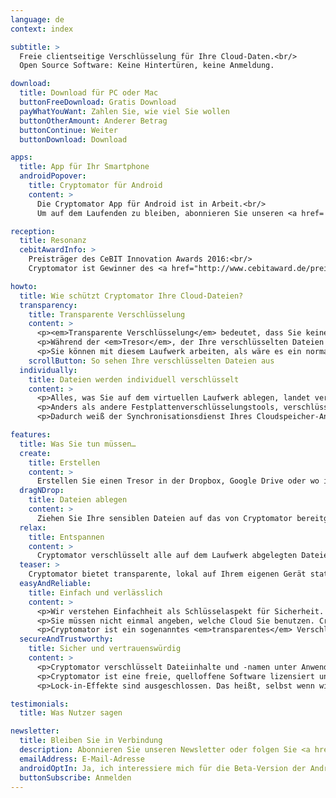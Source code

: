 ```yaml
---
language: de
context: index

subtitle: >
  Freie clientseitige Verschlüsselung für Ihre Cloud-Daten.<br/>
  Open Source Software: Keine Hintertüren, keine Anmeldung.

download:
  title: Download für PC oder Mac
  buttonFreeDownload: Gratis Download
  payWhatYouWant: Zahlen Sie, wie viel Sie wollen
  buttonOtherAmount: Anderer Betrag
  buttonContinue: Weiter
  buttonDownload: Download

apps:
  title: App für Ihr Smartphone
  androidPopover:
    title: Cryptomator für Android
    content: >
      Die Cryptomator App für Android ist in Arbeit.<br/>
      Um auf dem Laufenden zu bleiben, abonnieren Sie unseren <a href='#Newsletter'>Newsletter</a>.

reception:
  title: Resonanz
  cebitAwardInfo: >
    Preisträger des CeBIT Innovation Awards 2016:<br/>
    Cryptomator ist Gewinner des <a href="http://www.cebitaward.de/preistraeger/finalisten-2016/cryptomator.html" target="_blank">Sonderpreises for Usable Security and Privacy</a>.

howto:
  title: Wie schützt Cryptomator Ihre Cloud-Dateien?
  transparency:
    title: Transparente Verschlüsselung
    content: >
      <p><em>Transparente Verschlüsselung</em> bedeutet, dass Sie keinen Unterschied im Umgang mit Ihren Dateien bemerken werden.</p>
      <p>Während der <em>Tresor</em>, der Ihre verschlüsselten Dateien enthält, irgendwo in Ihrem Cloud-Ordner liegt, stellt Cryptomator ein virtuelles Laufwerk bereit, über welches Sie auf Ihre Dateien zugreifen können.</p>
      <p>Sie können mit diesem Laufwerk arbeiten, als wäre es ein normaler USB-Stick.</p>
    scrollButton: So sehen Ihre verschlüsselten Dateien aus
  individually:
    title: Dateien werden individuell verschlüsselt
    content: >
      <p>Alles, was Sie auf dem virtuellen Laufwerk ablegen, landet verschlüsselt in Ihrem Tresor.</p>
      <p>Anders als andere Festplattenverschlüsselungstools, verschlüsselt Cryptomator jede Datei für sich. Wenn Sie also z.B. nur eine kleine Textdatei bearbeiten, verändert sich auch nur die entsprechende verschlüsselte Datei.</p>
      <p>Dadurch weiß der Synchronisationsdienst Ihres Cloudspeicher-Anbieters genau, was hochgeladen werden muss und was nicht.</p>

features:
  title: Was Sie tun müssen…
  create:
    title: Erstellen
    content: >
      Erstellen Sie einen Tresor in der Dropbox, Google Drive oder wo immer Sie wollen. Weisen Sie eine Passphrase zu und schon kann es losgehen.
  dragNDrop:
    title: Dateien ablegen
    content: >
      Ziehen Sie Ihre sensiblen Dateien auf das von Cryptomator bereitgestellte virtuelle Laufwerk. War das nicht einfach?
  relax:
    title: Entspannen
    content: >
      Cryptomator verschlüsselt alle auf dem Laufwerk abgelegten Dateien noch vor der Übertragung, so dass diese nie unverschlüsselt in der Cloud landen. Damit ist Ihre Cloud nun sicher.
  teaser: >
    Cryptomator bietet transparente, lokal auf Ihrem eigenen Gerät stattfindende Verschlüsselung für Ihre Cloud. Schützen Sie Ihre Dokumente vor unerlaubtem Zugriff. Cryptomator ist eine freie, quelloffene Software, so dass Sie sicher vor Hintertüren sind.
  easyAndReliable:
    title: Einfach und verlässlich
    content: >
      <p>Wir verstehen Einfachheit als Schlüsselaspekt für Sicherheit. Mit Cryptomator brauchen Sie sich nicht mit Accounts, Schlüsselverwaltung, Zugriffsrechten oder Verschlüsselungseinstellungen herumschlagen. Suchen Sie sich einfach ein Passwort aus und das war's schon.</p>
      <p>Sie müssen nicht einmal angeben, welche Cloud Sie benutzen. Cryptomator verschlüsselt unabhängig vom gewählten Speicherort. Das macht die Anwendung so einfach, was wir als riesigen Gewinn für die Verlässlichkeit empfinden. Komplexität zerstört Sicherheit.</p>
      <p>Cryptomator ist ein sogenanntes <em>transparentes</em> Verschlüsselungswerkzeug. Das bedeutet, dass Sie keine neuen Arbeitsabläufe erlernen müssen. Arbeiten Sie mit Ihren Dateien so, wie sie es gewohnt sind.</p>
  secureAndTrustworthy:
    title: Sicher und vertrauenswürdig
    content: >
      <p>Cryptomator verschlüsselt Dateiinhalte und -namen unter Anwendung von AES. Ihr Passwort wird durch scrypt gegen Angriffe geschützt. Pfadstrukturen sowie Dateigrößen werden verschleiert. Nur das Änderungsdatum Ihrer Dateien kann nicht verschlüsselt werden, ohne die Cloudsynchronisation zu stören.</p>
      <p>Cryptomator ist eine freie, quelloffene Software lizensiert unter der MIT / X Consortium Lizenz. Dadurch kann jeder unseren Code einsehen. Es ist unmöglich für Dritte, Hintertüren einzubauen. Außerdem können wir Schwachstellen nicht verheimlichen. Und das Beste ist: Sie brauchen uns nicht vertrauen, weil Sie uns kontrollieren können!</p>
      <p>Lock-in-Effekte sind ausgeschlossen. Das heißt, selbst wenn wir entscheiden würden, die Entwicklung einzustellen, haben bereits Hunderte anderer Entwickler den Quellcode kopiert. Da Sie keinen Account benötigen, werden Sie also niemals vor verschlossenen Türen stehen.</p>

testimonials:
  title: Was Nutzer sagen

newsletter:
  title: Bleiben Sie in Verbindung
  description: Abonnieren Sie unseren Newsletter oder folgen Sie <a href="https://twitter.com/Cryptomator" target="_blank">@Cryptomator</a> auf Twitter.
  emailAddress: E-Mail-Adresse
  androidOptIn: Ja, ich interessiere mich für die Beta-Version der Android-App
  buttonSubscribe: Anmelden
---
```

